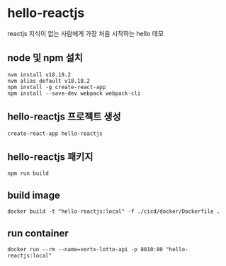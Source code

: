 # hello-reactjs
reactjs 지식이 없는 사람에게 가장 처음 시작하는 hello 데모 

## node 및 npm 설치 
```
nvm install v18.18.2
nvm alias default v18.18.2
npm install -g create-react-app
npm install --save-dev webpack webpack-cli
```

## hello-reactjs 프로젝트 생성

```
create-react-app hello-reactjs
```

## hello-reactjs 패키지 
```
npm run build
```

## build image
```
docker build -t "hello-reactjs:local" -f ./cicd/docker/Dockerfile .
```

## run container
```
docker run --rm --name=vertx-lotto-api -p 8010:80 "hello-reactjs:local"
```